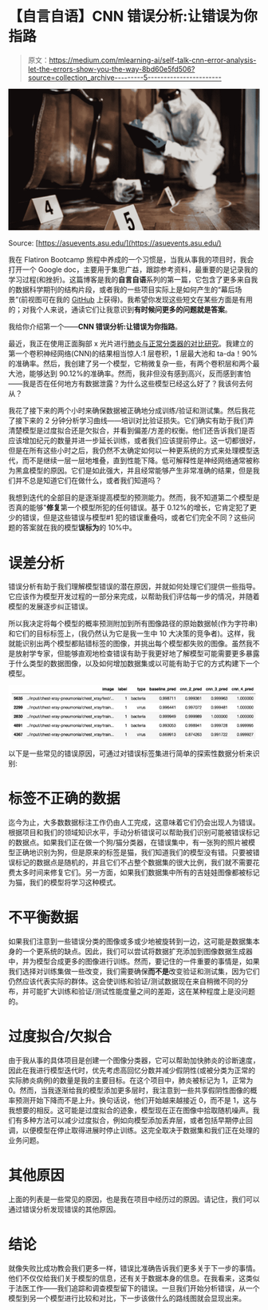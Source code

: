 # 【自言自语】CNN 错误分析:让错误为你指路

> 原文：<https://medium.com/mlearning-ai/self-talk-cnn-error-analysis-let-the-errors-show-you-the-way-8bd60e5fd506?source=collection_archive---------5----------------------->

![](img/a4029e785d0e38b5de350b79ecdd90e9.png)

Source: [https://asuevents.asu.edu/](https://asuevents.asu.edu/)

我在 Flatiron Bootcamp 旅程中养成的一个习惯是，当我从事我的项目时，我会打开一个 Google doc，主要用于集思广益，跟踪参考资料，最重要的是记录我的学习过程(和挫折)。这篇博客是我的**自言自语**系列的第一篇，它包含了更多来自我的数据科学期刊的结构片段，或者我的一些项目实际上是如何产生的“幕后场景”(前视图可在我的 [GitHub](https://github.com/chibui191) 上获得)。我希望你发现这些短文在某些方面是有用的；对我个人来说，通读它们让我意识到**有时候问更多的问题就是答案**。

我给你介绍第一个——**CNN 错误分析:让错误为你指路**。

最近，我正在使用正面胸部 x 光片进行[肺炎与正常分类器的对比研究](https://github.com/chibui191/pneumonia_detection_resnet50)。我建立的第一个卷积神经网络(CNN)的结果相当惊人:1 层卷积，1 层最大池和 ta-da！90%的准确率。然后，我创建了另一个模型，它稍微复杂一些，有两个卷积层和两个最大池，能够达到 90.12%的准确率。然而，我非但没有感到高兴，反而感到害怕——我是否在任何地方有数据泄露？为什么这些模型已经这么好了？我该何去何从？

我花了接下来的两个小时来确保数据被正确地分成训练/验证和测试集。然后我花了接下来的 2 分钟分析学习曲线——培训对比验证损失。它们确实有助于我们弄清楚模型是过度拟合还是欠拟合，并看到偏差/方差的权衡。他们还告诉我们是否应该增加纪元的数量并进一步延长训练，或者我们应该提前停止。这一切都很好，但是在所有这些小时之后，我仍然不太确定如何以一种更系统的方式来处理模型迭代，而不是继续一层一层地堆叠，直到性能下降。低可解释性是神经网络通常被称为黑盒模型的原因。它们是如此强大，并且经常能够产生非常准确的结果，但是我们并不总是知道它们在做什么，或者我们知道吗？

我想到迭代的全部目的是逐渐提高模型的预测能力。然而，我不知道第二个模型是否真的能够"**修复**第一个模型所犯的任何错误。基于 0.12%的增长，它肯定犯了更少的错误，但是这些错误与模型#1 犯的错误重叠吗，或者它们完全不同？这些问题的答案就在我的模型**误标为**的 10%中。

# 误差分析

错误分析有助于我们理解模型错误的潜在原因，并就如何处理它们提供一些指导。它应该作为模型开发过程的一部分来完成，以帮助我们评估每一步的情况，并随着模型的发展逐步纠正错误。

所以我决定将每个模型的概率预测附加到所有图像路径的原始数据帧(作为字符串)和它们的目标标签上，(我仍然认为它是我一生中 10 大决策的竞争者)。这样，我就能识别出两个模型都贴错标签的图像，并挑出每个模型都失败的图像。虽然我不是放射学专家，但能够直观地检查错误有助于我更好地了解模型可能需要更多暴露于什么类型的数据图像，以及如何增加数据集或以可能有助于它的方式构建下一个模型。

![](img/1ebc90d77130d541e23e1f16d3a684ab.png)

以下是一些常见的错误原因，可通过对错误标签集进行简单的探索性数据分析来识别:

# 标签不正确的数据

迄今为止，大多数数据标注工作仍由人工完成，这意味着它们仍会出现人为错误。根据项目和我们的领域知识水平，手动分析错误可以帮助我们识别可能被错误标记的数据点。如果我们正在做一个狗/猫分类器，在错误集中，有一张狗的照片被模型正确地识别为狗，但是原来的标签是猫，我们知道我们的模型没有错。只要被错误标记的数据点是随机的，并且它们不占整个数据集的很大比例，我们就不需要花费太多时间来修复它们。另一方面，如果我们数据集中所有的吉娃娃图像都被标记为猫，我们的模型将学习这种模式。

# 不平衡数据

如果我们注意到一些错误分类的图像或多或少地被旋转到一边，这可能是数据集本身的一个更系统的缺点。因此，我们可以尝试将数据扩充添加到图像数据生成器中，并为模型合成更多的图像进行训练。然而，要记住的一件重要的事情是，如果我们选择对训练集做一些改变，我们需要确保**而不是**改变验证和测试集，因为它们仍然应该代表实际的群体。这会使训练和验证/测试数据现在来自稍微不同的分布，并可能扩大训练和验证/测试性能度量之间的差距，这在某种程度上是没问题的。

# 过度拟合/欠拟合

由于我从事的具体项目是创建一个图像分类器，它可以帮助加快肺炎的诊断速度，因此在我进行模型迭代时，优先考虑高回忆分数并减少假阴性(或被分类为正常的实际肺炎病例)的数量是我的主要目标。在这个项目中，肺炎被标记为 1，正常为 0。然而，当我逐渐给我的模型添加更多层时，我注意到一些共享假阴性图像的概率预测开始下降而不是上升。换句话说，他们开始越来越接近 0，而不是 1，这与我想要的相反。这可能是过度拟合的迹象，模型现在正在图像中拾取随机噪声。我们有多种方法可以减少过度拟合，例如向模型添加丢弃层，或者包括早期停止回调，以便模型在停止取得进展时停止训练。这完全取决于数据集和我们正在处理的业务问题。

# 其他原因

上面的列表是一些常见的原因，也是我在项目中经历过的原因。请记住，我们可以通过错误分析发现错误的其他原因。

# 结论

就像失败比成功教会我们更多一样，错误比准确告诉我们更多关于下一步的事情。他们不仅仅给我们关于模型的信息，还有关于数据本身的信息。在我看来，这类似于法医工作——我们追踪和调查模型留下的错误。一旦我们开始分析错误，从一个模型到另一个模型进行比较和对比，下一步该做什么的路线图就会显现出来。